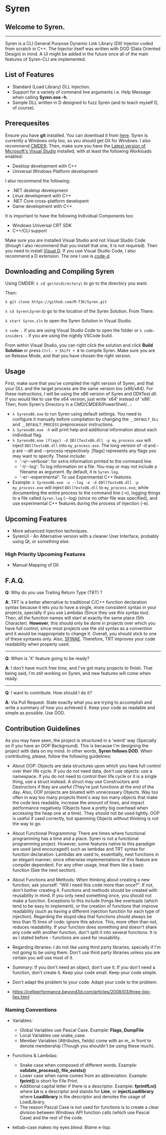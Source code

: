# Syren

## Welcome to Syren.
-------------------------------------------
Syren is a CLI General Purpose Dynamic Link Library (Dll) Injector coded from scratch in C++. The Injector itself was written with DOD (Data Oriented Design) in mind. A UI might be added in the future once all of the main features of Syren-CLI are implemented.

## List of Features

* Standard (Load Library) DLL Injection.
* Support for a variety of command line arguments i.e. Help Message when calling **Syren.exe -h**.
* Sample DLL written in D designed to fuzz Syren (and to teach myself D, of course).

## Prerequesites

Ensure you have **git** installed. You can download it from [here](https://git-scm.com/downloads). Syren is currently a Windows only too, so you should get Git for Windows. I also recommend [CMDER](http://cmder.net/). Then, make sure you have the [Latest version of Microsoft's Visual Studio](https://visualstudio.microsoft.com/) installed, with at least the following Workloads enabled: 

- Desktop development with C++
- Universal Windows Platform development

I also recommend the following:

- .NET desktop development
- Linux development with C++
- .NET Core cross-platform developent
- Game development with C++

It is important to have the following Individual Components too:

- Windows Universal CRT SDK
- C++/CLI support

Make sure you are installed Visual Studio and not Visual Studio Code (though I also recommend that you install that one, it is not required). Then you need to install [Visual D](http://rainers.github.io/visuald/visuald/StartPage.html). If you use Visual Studio Code, I also recommend a D extension. The one I use is [code-d](https://github.com/Pure-D/code-d).

## Downloading and Compiling Syren

Using CMDER:
`λ cd go\to\directory\` to go to the directory you want.

Then:

`λ git clone https://github.com/M-T3K/Syren.git`

`λ cd Syren\Syren` to go to the location of the Syren Solution. From There:

`λ start Syren.sln` to open the Syren Solution in Visual Studio.

`λ code .` if you are using Visual Studio Code to open the folder or `λ code-insiders .` if you are using the nightly VSCode build.

From within Visual Studio, you can right click the solution and click **Build Solution** or press `Ctrl. + Shift + B` to compile Syren. Make sure you are on Release Mode, and that you have chosen the right version.

## Usage

First, make sure that you've compiled the right version of Syren, and that your DLL and the target process are the same version too (x86/x64). For these instructions, I will be using the x86 version of Syren and DDllTest.dll. If you would like to use the x64 version, just write 'x64' instead of 'x86'. Then, from Syren's Directory in a CMD/CMDER/PowerShell/...:
* `λ Syrenx86.exe` to run Syren using default settings. You need to configure it manually before compilation by changing the `__DEFAULT_DLL` and `__DEFAULT_PROCESS` preprocessor instructions.
* `λ Syrenx86.exe -h` will print help and additional information about each individual flag.
* `λ Syrenx86.exe [flags] -d DDllTestx86.dll -p my_process.exe` will inject `DDllTestx86.dll` into `my_process.exe`. The long version of -d and -p are --dll and --process respectively. [flags] represents any flags you may want to specify. These include:
    * '-v/--verbose': for extra information printed to the command line.
    * '-l/--log': To log information on a file. You may or may not include a filename as argument. By default, it is `Syren.log`.
    * '-e/--experimental': To use Experimental C++ features.
* Example: `λ Syrenx86.exe -v --log -e -d DDllTestx86.dll -p my_process.exe` will inject `DDllTestx86.dll` to `my_process.exe`, while documenting the entire process to the command line (-v), logging things to a file called `Syren.log` (--log) (since no other file was specified), and use experimental C++ features during the process of injection (-e).

## Upcoming Features

* More advanced Injection techniques.
* SyrenUI - An Alternative version with a cleaner User Interface, probably using Qt, or something else.

### High Priority Upcoming Features

* Manual Mapping of Dll.


## F.A.Q.

**Q**: Why do you use Trailing Return Type (TRT) ?

**A**: TRT is a better alternative to traditional C/C++ function declaration syntax because it lets you to have a single, more consistent syntax in your projects, specially if you use Lambdas (Since they use this syntax too). Then, all the function names will start at exactly the same place (5th Character). **However**, this should only be done in projects over which you have full control; since most projects use the old syntax as a convention and it would be inappropriate to change it. Overall, you should stick to one of these syntaxes only. Also, [SFINAE](https://en.cppreference.com/w/cpp/language/sfinae). Therefore, TRT improves your code readability when properly used.

---

**Q**: When is 'X' feature going to be ready?

**A**: I don't have much free time, and I've got many projects to finish. That being said, I'm still working on Syren, and new features will come when ready.

---

**Q**: I want to contribute. How should I do it?

**A**: Via Pull Request. State exactly what you are trying to accomplish and write a summary of how you achieved it. Keep your code as readable and simple as possible. Use DOD.


## Contribution Guidelines

As you may have seen, the project is structured in a 'weird' way (Specially so if you have an OOP Background). This is because I'm designing the project with data on my mind. In other words, **Syren follows DOD**. When contributing, please, follow the following guidelines:

- About OOP:
  Objects are data structures upon which you have full control over their life cycle. If you do not need data, don't use objects: use a namespace. If you do not need to control their life cycle or it is a single thing, use a struct instead. A struct may use Constructors and Destructors if they are useful (They're just functions at the end of the day. Also, OOP projects are bloated with unnecessary Objects. Way too often in way too many projects there's way too many objects that make the code less readable, increase the amount of lines, and impact performance negatively (Objects have a pretty big overhead when accessing the heap one at a time). They should not be used lightly. OOP is useful if used correctly, but spamming Objects without thinking is not the way to go.

- About Functional Programming:
  There are times where functional programming has a time and a place. Syren is not a functional programming project. However, some features native to this paradigm are used (and encouraged!) such as lambdas and TRT syntax for function declaration. Lambdas are used to, essentially, nest functions in an elegant manner; since otherwise implementations of this feature are compiler dependent. For any other usage, treat them like a basic function (See the next section).

- About Functions and Methods:
  When thinking about creating a new function, ask yourself: "Will I need this code more than once?". If not, don't bother creating it. Functions and methods should be created with reusability in mind. If you only need something once, you should not make a function. Exceptions to this include things like overloads (which tend to be easy to implement), or the creation of functions that improve readability (such as having a different injection function for each type of injection). Regarding the stupid idea that functions should always be less than 15 lines of code: ignore this advice. This, more often than not, reduces readability. If your function does something and doesn't share any code with another function, don't split it into several functions. It is as I stated before - functions are used for reusability. 

- Regarding libraries: I do not like using third party libraries, specially if I'm not going to be using them. Don't use third party libraries unless you are certain you will use most of it.

- Summary: If you don't need an object, don't use it. If you don't need a function, don't create it. Keep your code small. Keep your code simple.

- Don't adapt the problem to your code. Adapt your code to the problem.

- https://cellperformance.beyond3d.com/articles/2008/03/three-big-lies.html

### Naming Conventions

- Variables:
  
    - Global Variables use Pascal Case. Example: **Flags, DumpFile** 
    - Local Variables use snake_case.
    - Member Variables (Attributes, fields) come with an m_ in front to denote membership (Though you shouldn't be using these much).

- Functions & Lambdas:
    
    - Snake case when composed of different words. Example: **validate_process(), file_exists()**
    - Lower case when name comes from an abbreviation. Example: **fprint()**  is short for File Print.
    - Additional capital letter if there is a descriptor. Example: **fprintfLn()** where **Ln** is a descriptor and stands for **Line**, or **injectLoadlibrary** where **Loadlibrary** is the descriptor and denotes the usage of LoadLibrary.
    - The reason Pascal Case is not used for functions is to create a clear division between Windows API function calls (which use Pascal Case) and the rest of the code.

- kebab-case makes my eyes *bleed*. Blame e-lisp.